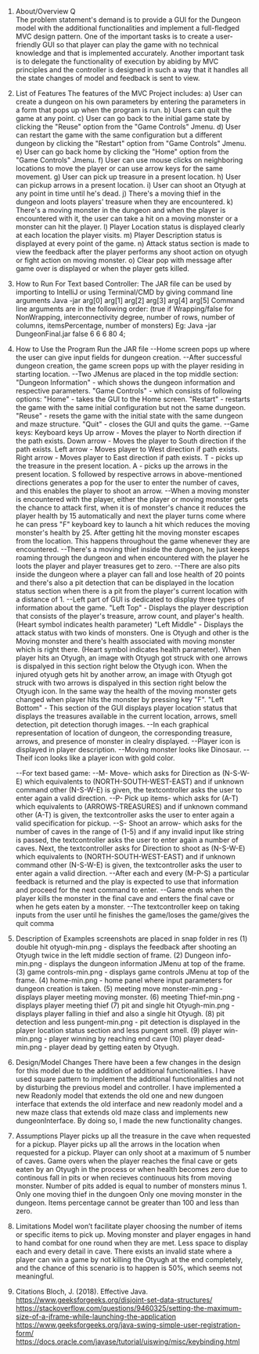 1.  About/Overview Q    
    The problem statement's demand is to provide a GUI for the Dungeon model with the additional functionalities and implement a full-fledged MVC design pattern. One of the important tasks is to create a user-friendly GUI so that player can play the game with no technical knowledge and that is implemented accurately. Another important task is to delegate the functionality of execution by abiding by MVC principles and the controller is designed in such a way that it handles all the state changes of model and feedback is sent to view.

2.  List of Features 
    The features of the MVC Project includes:
    a) User can create a dungeon on his own parameters by entering the parameters in a form that pops up when the program is run.
    b) Users can quit the game at any point.
    c) User can go back to the initial game state by clicking the "Reuse" option from the "Game Controls" Jmenu.
    d) User can restart the game with the same configuration but a different dungeon by clicking the "Restart" option from "Game Controls" Jmenu.
    e) User can go back home by clicking the "Home" option from the "Game Controls" Jmenu.
    f) User can use mouse clicks on neighboring locations to move the player or can use arrow keys for the same movement.
    g) User can pick up treasure in a present location.
    h) User can pickup arrows in a present location.
    i) User can shoot an Otyugh at any point in time until he's dead.
    j) There's a moving thief in the dungeon and loots players' treasure when they are encountered.
    k) There's a moving monster in the dungeon and when the player is encountered with it, the user can take a hit on a moving monster or a monster can hit the player.
    l) Player Location status is displayed clearly at each location the player visits.
    m) Player Description status is displayed at every point of the game.
    n) Attack status section is made to view the feedback after the player performs any shoot action on otyugh or fight action on moving monster.
    o) Clear pop with message after game over is displayed or when the player gets killed.

3.  How to Run 
    For Text based Controller:
    The JAR file can be used by importing to IntelliJ or using Terminal/CMD by giving command line arguments
    Java -jar <filename> arg[0] arg[1] arg[2] arg[3] arg[4] arg[5]
    Command line arguments are in the following order:
    (true if Wrapping/false for NonWrapping, interconnectivity degree, number of rows, number of columns, itemsPercentage, number of monsters)
    Eg: Java -jar DungeonFinal.jar false 6 6 6 80 4;

4.  How to Use the Program 
    Run the JAR file 
    --Home screen pops up where the user can give input fields for dungeon creation.
    --After successful dungeon creation, the game screen pops up with the player residing in starting location.
    --Two JMenus are placed in the top middle section:
      "Dungeon Information" - which shows the dungeon information and respective parameters.
      "Game Controls" - which consists of following options:
            "Home" - takes the GUI to the Home screen.
            "Restart" - restarts the game with the same initial configuration but not the same dungeon.
            "Reuse" - resets the game with the initial state with the same dungeon and maze structure.
            "Quit" - closes the GUI and quits the game.
    --Game keys: 
      Keyboard keys
      Up arrow - Moves the player to North direction if the path exists.
      Down arrow - Moves the player to South direction if the path exists.
      Left arrow - Moves player to West direction if path exists.
      Right arrow - Moves player to East direction if path exists.
      T - picks up the treasure in the present location.
      A - picks up the arrows in the present location.
      S followed by respective arrows in above-mentioned directions generates a pop for the user to enter the number of caves, and this enables the player to shoot an arrow.
      --When a moving monster is encountered with the player, either the player or moving monster gets the chance to attack first, when it is of monster's chance it reduces the player health by 15 automatically and next the player turns come where he can press "F" keyboard key to launch a hit which reduces the moving monster's health by 25. After getting hit the moving monster escapes from the location. This happens throughout the game whenever they are encountered.
      --There's a moving thief inside the dungeon, he just keeps roaming through the dungeon and when encountered with the player he loots the player and player treasures get to zero.
      --There are also pits inside the dungeon where a player can fall and lose health of 20 points and there's also a pit detection that can be displayed in the location status section when there is a pit from the player's current location with a distance of 1.
    --Left part of GUI is dedicated to display three types of information about the game.
      "Left Top" - Displays the player description that consists of the player's treasure, arrow count, and player's health. (Heart symbol indicates health parameter) 
      "Left Middle" - Displays the attack status with two kinds of monsters. One is Otyugh and other is the Moving monster and there's health associated with moving monster which is right there. (Heart symbol indicates health parameter). When player hits an Otyugh, an image with Otyugh got struck with one arrows is dispalyed in this section right below the Otyugh icon.
      When the injured otyugh gets hit by another arrow, an image with Otyugh got struck with two arrows is dispalyed in this section right below the Otyugh icon. In the same way the health of the moving monster gets changed when player hits the monster by pressing key "F".
      "Left Bottom" - This section of the GUI displays player location status that displays the treasures available in the current location, arrows, smell detection, pit detection thorugh images.
    --In each graphical representation of location of dungeon, the corresponding treasure, arrows, and presence of monster in clealry displayed.
    --Player icon is displayed in player description.
    --Moving monster looks like Dinosaur.
    --Theif icon looks like a player icon with gold color.

    --For text based game:
    --M- Move- which asks for Direction as (N-S-W-E) which equivalents to (NORTH-SOUTH-WEST-EAST) and if unknown command other (N-S-W-E) is given, the textcontroller asks the user to enter again a valid direction.
    --P- Pick up items- which asks for (A-T) which equivalents to (ARROWS-TREASURES) and if unknown command other (A-T) is given, the textcontroller asks the user to enter again a valid specification for pickup.
    --S- Shoot an arrow- which asks for the number of caves in the range of (1-5) and if any invalid input like string is passed, the textcontroller asks the user to enter again a number of caves. Next, the textcontroller asks for Direction to shoot as (N-S-W-E) which equivalents to (NORTH-SOUTH-WEST-EAST) and if unknown command other (N-S-W-E) is given, the textcontroller asks the user to enter again a valid direction.
    --After each and every (M-P-S)  a particular feedback is returned and the play is expected to use that information and proceed for the next command to enter.
    --Game ends when the player kills the monster in the final cave and enters the final cave or when he gets eaten by a monster.
    --The textcontroller keep on taking inputs from the user until he finishes the game/loses the game/gives the quit comma
    
5.  Description of Examples 
    screenshots are placed in snap folder in res
    (1) double hit otyugh-min.png - displays the feedback after shooting an Otyugh twice in the left middle section of frame.
    (2) Dungeon info-min.png - displays the dungeon information JMenu at top of the frame.
    (3) game controls-min.png - displays game controls JMenu at top of the frame.
    (4) home-min.png - home panel where input parameters for dungeon creation is taken.
    (5) meeting move monster-min.png - displays player meeting moving monster.
    (6) meeting Thief-min.png - displays player meeting thief
    (7) pit and single hit Otyugh-min.png - displays player falling in thief and also a single hit Otyugh.
    (8) pit detection and less pungent-min.png - pit detection is displayed in the player location status section and less pungent smell.
    (9) player win-min.png - player winning by reaching end cave
    (10) player dead-min.png - player dead by getting eaten by Otyugh.

6.  Design/Model Changes 
    There have been a few changes in the design for this model due to the addition of additional functionalities. I have used square pattern to implement the additional functionalities and not by disturbing the previous model and controller. I have implemented a new Readonly model that extends the old one and new dungoen interface that extends the old interface and new readonly model and a new maze class that extends old maze class and implements new dungeonInterface. By doing so, I made the new functionality changes.

7.  Assumptions 
    Player picks up all the treasure in the cave when requested for a pickup.
    Player picks up all the arrows in the location when requested for a pickup.
    Player can only shoot at a maximum of 5 number of caves.
    Game overs when the player reaches the final cave or gets eaten by an Otyugh in the process or when health becomes zero due to continous fall in pits or when recieves continuous hits from moving monster.
    Number of pits added is equal to number of monsters minus 1.
    Only one moving thief in the dungoen
    Only one moving monster in the dungeon.
    Items percentage cannot be greater than 100 and less than zero.

8.  Limitations 
    Model won’t facilitate player choosing the number of items or specific items to pick up.
    Moving monster and player engages in hand to hand combat for one round when they are met.
    Less space to display each and every detail in cave.
    There exists an invalid state where a player can win a game by not killing the Otyugh at the end completely, and the chance of this scenario is to happen is 50%, which seems not meaningful.

9.  Citations 
    Bloch, J. (2018). Effective Java.
    https://www.geeksforgeeks.org/disjoint-set-data-structures/
    https://stackoverflow.com/questions/9460325/setting-the-maximum-size-of-a-jframe-while-launching-the-application
    https://www.geeksforgeeks.org/java-swing-simple-user-registration-form/
    https://docs.oracle.com/javase/tutorial/uiswing/misc/keybinding.html
    
